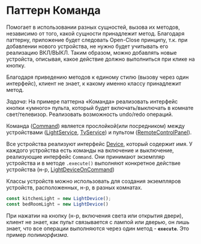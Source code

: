 # Паттерн Команда

Помогает в использовании разных сущностей, вызова их методов, независимо от того, какой сущности принадлежит метод.
Благодаря паттерну, приложение будет следовать Open-Close принципу, т.к. при добавлении нового устройства, не нужно будет учитывать его реализацию ВКЛ/ВЫКЛ. Таким образом, можно добавлять новые устройста, описывая, какое действие должно выполниться при клике на кнопку.

Благодаря приведению методов к единому стилю (вызову через один интерфейс), клиент не знает, к какому именно классу принадлежит метод. 

_Задача_: На примере паттерна «Команда» реализовать интерфейс кнопки «умного» пульта, который
будет включать/выключать в комнате свет/телевизор. Реализовать возможность undo/redo
операций.

Команда ([Command](src/classes/command.ts)) является прослойкой(или посредником) между устройствами ([LightService](src/classes/devices/light-device/LightDevice.ts), [TvService](src/classes/devices/tv-device/TvDevice.ts)) и пультом ([RemoteControlPanel](src/components/remote-control-panel/RemoteControlPanel.tsx)).

Все устройства реализуют интерфейс [Device](src/classes/Device.ts), который содержит имя.
У каждого устройства есть команды на включение и выключение, реализующие интерфейс `Command`. Они принимают экземпляр устройства и в методе `.execute()` выполняют конкретное действие устройства (н-р, [LightDeviceOnCommand](src/classes/devices/light-device/commands/LightDeviceOnCommand.ts))

Классы устройств можно использовать для создания экземпляров устройств, расположенных, н-р, в разных комнатах.
```ts
const kitchenLight = new LightDevice();
const bedRoomLight = new LightDevice()
```

При нажатии на кнопку (н-р, включения света или открытия двери), клиент не знает, как пульт связывается с лампой или дверью, он лишь знает, что все операции выполняются через один метод - __`execute`__.
Это пример _полиморфизма_.
